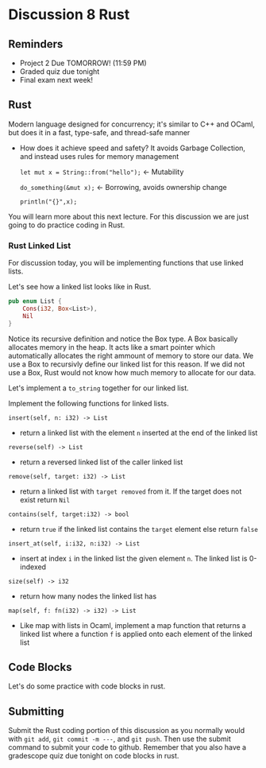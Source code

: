 # Discussion 8 Rust

## Reminders
- Project 2 Due TOMORROW! (11:59 PM)
- Graded quiz due tonight
- Final exam next week!

## Rust

Modern language designed for concurrency; it's similar to C++ and OCaml, but does it in a fast, type-safe, and thread-safe manner
* How does it achieve speed and safety? It avoids Garbage Collection, and instead uses rules for memory management 

	`let mut x = String::from("hello");` &lt;- Mutability

	`do_something(&mut x);` &lt;- Borrowing, avoids ownership change

	`println("{}",x);`

You will learn more about this next lecture. For this discussion we are just going to do practice coding in Rust.

### Rust Linked List
For discussion today, you will be implementing functions that use linked lists.

Let's see how a linked list looks like in Rust.
```rust
pub enum List {
    Cons(i32, Box<List>),
    Nil
}
```
Notice its recursive definition and notice the Box type. A Box basically allocates memory in the heap. It acts like a smart pointer which automatically allocates the right ammount of memory to store our data. We use a Box to recursivly define our linked list for this reason. If we did not use a Box, Rust would not know how much memory to allocate for our data.

Let's implement a `to_string` together for our linked list.

Implement the following functions for linked lists.

`insert(self, n: i32) -> List`
- return a linked list with the element `n` inserted at the end of the linked list

`reverse(self) -> List`
- return a reversed linked list of the caller linked list

`remove(self, target: i32) -> List`
- return a linked list with `target removed` from it. If the target does not exist return `Nil`

`contains(self, target:i32) -> bool`
- return `true` if the linked list contains the `target` element else return `false`

`insert_at(self, i:i32, n:i32) -> List`
- insert at index `i` in the linked list the given element `n`. The linked list is 0-indexed

`size(self) -> i32`
- return how many nodes the linked list has

`map(self, f: fn(i32) -> i32) -> List`
- Like map with lists in Ocaml, implement a map function that returns a linked list where a function `f` is applied onto each element of the linked list

## Code Blocks
Let's do some practice with code blocks in rust.

## Submitting
Submit the Rust coding portion of this discussion as you normally would with `git add`, `git commit -m ---`, and `git push`. Then use the submit command to submit your code to github. Remember that you also have a gradescope quiz due tonight on code blocks in rust.
